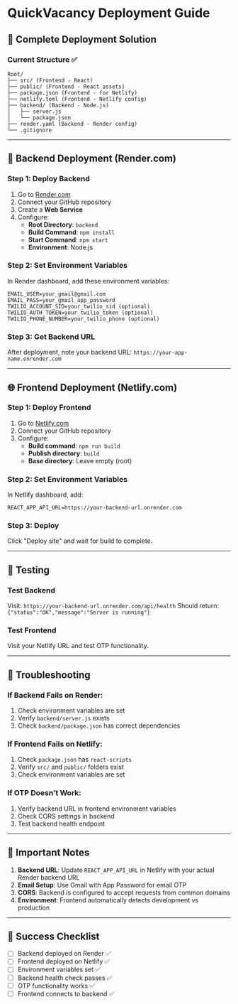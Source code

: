 # QuickVacancy Deployment Guide

## 🚀 Complete Deployment Solution

### Current Structure ✅
```
Root/
├── src/ (Frontend - React)
├── public/ (Frontend - React assets)
├── package.json (Frontend - for Netlify)
├── netlify.toml (Frontend - Netlify config)
├── backend/ (Backend - Node.js)
│   ├── server.js
│   └── package.json
├── render.yaml (Backend - Render config)
└── .gitignore
```

---

## 🔧 Backend Deployment (Render.com)

### Step 1: Deploy Backend
1. Go to [Render.com](https://render.com)
2. Connect your GitHub repository
3. Create a **Web Service**
4. Configure:
   - **Root Directory**: `backend`
   - **Build Command**: `npm install`
   - **Start Command**: `npm start`
   - **Environment**: Node.js

### Step 2: Set Environment Variables
In Render dashboard, add these environment variables:
```
EMAIL_USER=your_gmail@gmail.com
EMAIL_PASS=your_gmail_app_password
TWILIO_ACCOUNT_SID=your_twilio_sid (optional)
TWILIO_AUTH_TOKEN=your_twilio_token (optional)
TWILIO_PHONE_NUMBER=your_twilio_phone (optional)
```

### Step 3: Get Backend URL
After deployment, note your backend URL:
`https://your-app-name.onrender.com`

---

## 🌐 Frontend Deployment (Netlify.com)

### Step 1: Deploy Frontend
1. Go to [Netlify.com](https://netlify.com)
2. Connect your GitHub repository
3. Configure:
   - **Build command**: `npm run build`
   - **Publish directory**: `build`
   - **Base directory**: Leave empty (root)

### Step 2: Set Environment Variables
In Netlify dashboard, add:
```
REACT_APP_API_URL=https://your-backend-url.onrender.com
```

### Step 3: Deploy
Click "Deploy site" and wait for build to complete.

---

## 🧪 Testing

### Test Backend
Visit: `https://your-backend-url.onrender.com/api/health`
Should return: `{"status":"OK","message":"Server is running"}`

### Test Frontend
Visit your Netlify URL and test OTP functionality.

---

## 🔧 Troubleshooting

### If Backend Fails on Render:
1. Check environment variables are set
2. Verify `backend/server.js` exists
3. Check `backend/package.json` has correct dependencies

### If Frontend Fails on Netlify:
1. Check `package.json` has `react-scripts`
2. Verify `src/` and `public/` folders exist
3. Check environment variables are set

### If OTP Doesn't Work:
1. Verify backend URL in frontend environment variables
2. Check CORS settings in backend
3. Test backend health endpoint

---

## 📝 Important Notes

1. **Backend URL**: Update `REACT_APP_API_URL` in Netlify with your actual Render backend URL
2. **Email Setup**: Use Gmail with App Password for email OTP
3. **CORS**: Backend is configured to accept requests from common domains
4. **Environment**: Frontend automatically detects development vs production

---

## 🎯 Success Checklist

- [ ] Backend deployed on Render ✅
- [ ] Frontend deployed on Netlify ✅
- [ ] Environment variables set ✅
- [ ] Backend health check passes ✅
- [ ] OTP functionality works ✅
- [ ] Frontend connects to backend ✅ 